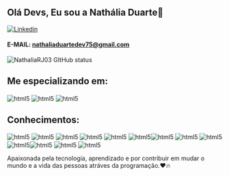 ## Olá Devs, Eu sou a Nathália Duarte👋

 [![Linkedin](https://img.shields.io/badge/LinkedIn-0077B5?style=for-the-badge&logo=linkedin&logoColor=white)](https://www.linkedin.com/in/nath%C3%A1lia-duarte-a31774235?utm_source=share&utm_campaign=share_via&utm_content=profile&utm_medium=ios_app) 
#### E-MAIL: nathaliaduartedev75@gmail.com

 ![NathaliaRJ03 GItHub status](https://github-readme-stats.vercel.app/api?username=NathaliaRJ03&show_icons=true&theme=radical)
 
 ## Me especializando em:
 <img align= "center" alt="html5" src= "https://img.shields.io/badge/Java-ED8B00?style=for-the-badge&logo=openjdk&logoColor=white" /> <img align= "center" alt="html5" src= "https://img.shields.io/badge/Spring-6DB33F?style=for-the-badge&logo=spring&logoColor=white" /> <img align= "center" alt="html5" src= "https://img.shields.io/badge/MongoDB-4EA94B?style=for-the-badge&logo=mongodb&logoColor=white"/>

 ## Conhecimentos: 
 <img align= "center" alt="html5" src= "https://img.shields.io/badge/GIT-E44C30?style=for-the-badge&logo=git&logoColor=white" />  <img align= "center" alt="html5" src= "https://img.shields.io/badge/GitHub-100000?style=for-the-badge&logo=github&logoColor=white" />  <img align= "center" alt="html5" src= "https://img.shields.io/badge/Python-3776AB?style=for-the-badge&logo=python&logoColor=white" /> <img align= "center" alt="html5" src="https://img.shields.io/badge/HTML5-E34F26?style=for-the-badge&logo=html5&logoColor=white" />
 <img align= "center" alt="html5" src= "https://img.shields.io/badge/CSS3-1572B6?style=for-the-badge&logo=css3&logoColor=white" />
 <img align= "center" alt="html5" src= "https://img.shields.io/badge/Java-ED8B00?style=for-the-badge&logo=openjdk&logoColor=white" /><img align= "center" alt="html5" src= "https://img.shields.io/badge/C-00599C?style=for-the-badge&logo=c&logoColor=white" /> <img align= "center" alt="html5" src= "https://img.shields.io/badge/C%2B%2B-00599C?style=for-the-badge&logo=c%2B%2B&logoColor=white" /> <img align= "center" alt="html5" src= "https://img.shields.io/badge/React_Native-20232A?style=for-the-badge&logo=react&logoColor=61DAFB" /> <img align= "center" alt="html5" src= "https://img.shields.io/badge/Bootstrap-563D7C?style=for-the-badge&logo=bootstrap&logoColor=white" /><img align= "center" alt="html5" src= "https://img.shields.io/badge/JavaScript-F7DF1E?style=for-the-badge&logo=javascript&logoColor=black" /> <img align= "center" alt="html5" src= "https://img.shields.io/badge/MySQL-00000F?style=for-the-badge&logo=mysql&logoColor=white" />  <img align= "center" alt="html5" src= "https://img.shields.io/badge/PostgreSQL-316192?style=for-the-badge&logo=postgresql&logoColor=white" /> 
 
Apaixonada pela tecnologia, aprendizado e por contribuir em mudar o mundo e a vida das pessoas atráves da programação.❤️🔥
